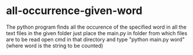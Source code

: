# all-occurrence-given-word
The python program finds all the occurence of the specified word in all the text files in the given folder
just place the main.py in folder from which files are to be read
open cmd in that directory and type
"python main.py word"
(where word is the string to be counted)
